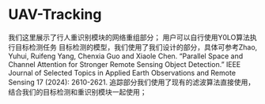 # UAV-Tracking
我们这里展示了行人重识别模块的网络重组部分；
用户可以自行使用Y0LO算法执行目标检测任务
目标检测的模型，我们使用了我们设计的部分，具体可参考Zhao, Yuhui, Ruifeng Yang, Chenxia Guo and Xiaole Chen. “Parallel Space and Channel Attention for Stronger Remote Sensing Object Detection.” IEEE Journal of Selected Topics in Applied Earth Observations and Remote Sensing 17 (2024): 2610-2621.
追踪部分我们使用了现有的滤波算法直接使用，结合我们的目标检测和重识别模块一起使用；
